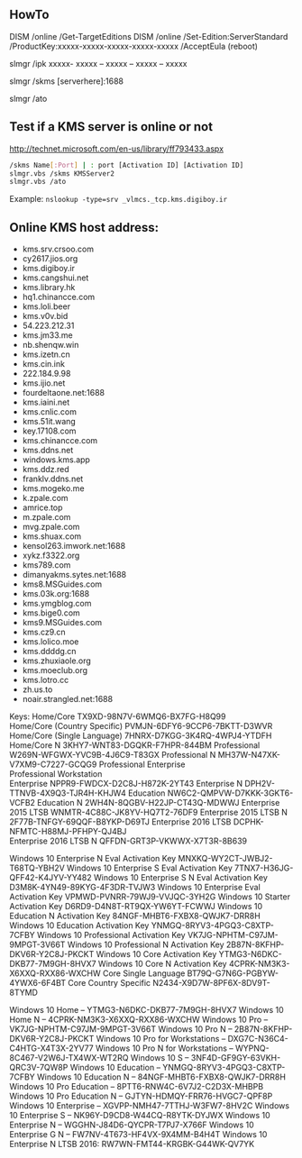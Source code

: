 ## HowTo

DISM /online /Get-TargetEditions
DISM /online /Set-Edition:ServerStandard /ProductKey:xxxxx-xxxxx-xxxxx-xxxxx-xxxxx /AcceptEula
(reboot)

slmgr /ipk ххххх- ххххх – ххххх – ххххх – ххххх

slmgr /skms [serverhere]:1688

slmgr /ato


Test if a KMS server is online or not
-------

http://technet.microsoft.com/en-us/library/ff793433.aspx


```bash
/skms Name[:Port] | : port [Activation ID] [Activation ID] 
slmgr.vbs /skms KMSServer2
slmgr.vbs /ato
```

Example:
`nslookup -type=srv _vlmcs._tcp.kms.digiboy.ir`



Online KMS host address:
--------
* kms.srv.crsoo.com
* cy2617.jios.org
* kms.digiboy.ir
* kms.cangshui.net
* kms.library.hk
* hq1.chinancce.com
* kms.loli.beer
* kms.v0v.bid
* 54.223.212.31
* kms.jm33.me
* nb.shenqw.win
* kms.izetn.cn
* kms.cin.ink
* 222.184.9.98
* kms.ijio.net
* fourdeltaone.net:1688
* kms.iaini.net
* kms.cnlic.com
* kms.51it.wang
* key.17108.com
* kms.chinancce.com
* kms.ddns.net
* windows.kms.app
* kms.ddz.red
* franklv.ddns.net
* kms.mogeko.me
* k.zpale.com
* amrice.top
* m.zpale.com
* mvg.zpale.com
* kms.shuax.com
* kensol263.imwork.net:1688
* xykz.f3322.org
* kms789.com
* dimanyakms.sytes.net:1688
* kms8.MSGuides.com
* kms.03k.org:1688
* kms.ymgblog.com
* kms.bige0.com
* kms9.MSGuides.com
* kms.cz9.cn
* kms.lolico.moe
* kms.ddddg.cn
* kms.zhuxiaole.org
* kms.moeclub.org
* kms.lotro.cc
* zh.us.to
* noair.strangled.net:1688

Keys:
Home/Core                            TX9XD-98N7V-6WMQ6-BX7FG-H8Q99        
Home/Core (Country Specific)         PVMJN-6DFY6-9CCP6-7BKTT-D3WVR  
Home/Core (Single Language)          7HNRX-D7KGG-3K4RQ-4WPJ4-YTDFH  
Home/Core N                          3KHY7-WNT83-DGQKR-F7HPR-844BM 
Professional                         W269N-WFGWX-YVC9B-4J6C9-T83GX 
Professional N                       MH37W-N47XK-V7XM9-C7227-GCQG9
Professional Enterprise				 
Professional Workstation			 
Enterprise                           NPPR9-FWDCX-D2C8J-H872K-2YT43 
Enterprise N                         DPH2V-TTNVB-4X9Q3-TJR4H-KHJW4 
Education                            NW6C2-QMPVW-D7KKK-3GKT6-VCFB2 
Education N                          2WH4N-8QGBV-H22JP-CT43Q-MDWWJ 
Enterprise 2015 LTSB                 WNMTR-4C88C-JK8YV-HQ7T2-76DF9
Enterprise 2015 LTSB N               2F77B-TNFGY-69QQF-B8YKP-D69TJ 
Enterprise 2016 LTSB                 DCPHK-NFMTC-H88MJ-PFHPY-QJ4BJ  
Enterprise 2016 LTSB N               QFFDN-GRT3P-VKWWX-X7T3R-8B639


  
Windows 10 Enterprise N Eval Activation Key 	MNXKQ-WY2CT-JWBJ2-T68TQ-YBH2V
Windows 10 Enterprise S Eval Activation Key 	7TNX7-H36JG-QFF42-K4JYV-YY482
Windows 10 Enterprise S N Eval Activation Key 	D3M8K-4YN49-89KYG-4F3DR-TVJW3
Windows 10 Enterprise Eval Activation Key 	VPMWD-PVNRR-79WJ9-VVJQC-3YH2G
Windows 10 Starter Activation Key 	D6RD9-D4N8T-RT9QX-YW6YT-FCWWJ
Windows 10 Education N Activation Key 	84NGF-MHBT6-FXBX8-QWJK7-DRR8H
Windows 10 Education Activation Key 	YNMGQ-8RYV3-4PGQ3-C8XTP-7CFBY
Windows 10 Professional Activation Key 	VK7JG-NPHTM-C97JM-9MPGT-3V66T
Windows 10 Professional N Activation Key 	2B87N-8KFHP-DKV6R-Y2C8J-PKCKT
Windows 10 Core Activation Key 	YTMG3-N6DKC-DKB77-7M9GH-8HVX7
Windows 10 Core N Activation Key 	4CPRK-NM3K3-X6XXQ-RXX86-WXCHW
Core Single Language 	BT79Q-G7N6G-PGBYW-4YWX6-6F4BT
Core Country Specific 	N2434-X9D7W-8PF6X-8DV9T-8TYMD


Windows 10 Home – YTMG3-N6DKC-DKB77-7M9GH-8HVX7
Windows 10 Home N – 4CPRK-NM3K3-X6XXQ-RXX86-WXCHW
Windows 10 Pro – VK7JG-NPHTM-C97JM-9MPGT-3V66T
Windows 10 Pro N – 2B87N-8KFHP-DKV6R-Y2C8J-PKCKT
Windows 10 Pro for Workstations – DXG7C-N36C4-C4HTG-X4T3X-2YV77
Windows 10 Pro N for Workstations – WYPNQ-8C467-V2W6J-TX4WX-WT2RQ
Windows 10 S – 3NF4D-GF9GY-63VKH-QRC3V-7QW8P
Windows 10 Education – YNMGQ-8RYV3-4PGQ3-C8XTP-7CFBY
Windows 10 Education N – 84NGF-MHBT6-FXBX8-QWJK7-DRR8H
Windows 10 Pro Education – 8PTT6-RNW4C-6V7J2-C2D3X-MHBPB
Windows 10 Pro Education N – GJTYN-HDMQY-FRR76-HVGC7-QPF8P
Windows 10 Enterprise – XGVPP-NMH47-7TTHJ-W3FW7-8HV2C
Windows 10 Enterprise S – NK96Y-D9CD8-W44CQ-R8YTK-DYJWX
Windows 10 Enterprise N – WGGHN-J84D6-QYCPR-T7PJ7-X766F
Windows 10 Enterprise G N – FW7NV-4T673-HF4VX-9X4MM-B4H4T
Windows 10 Enterprise N LTSB 2016: RW7WN-FMT44-KRGBK-G44WK-QV7YK
